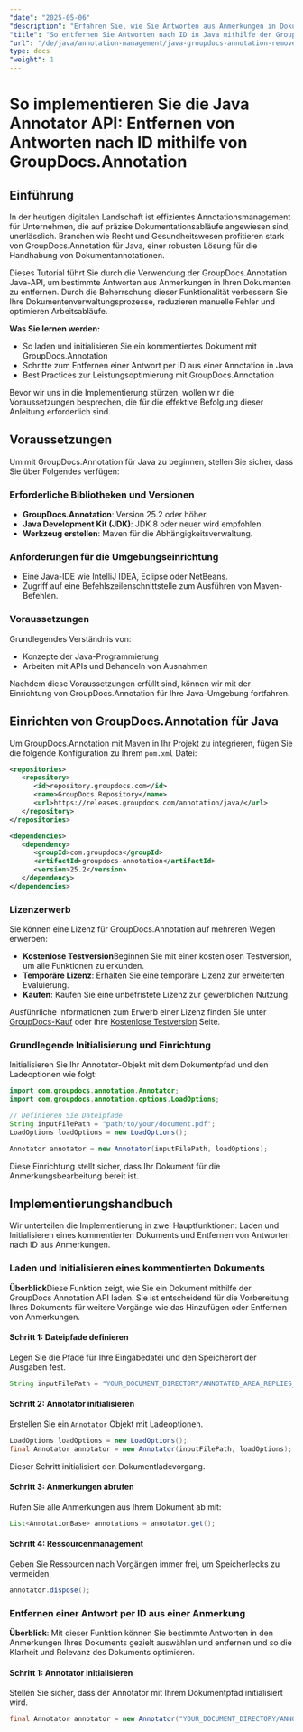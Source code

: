 ```yaml
---
"date": "2025-05-06"
"description": "Erfahren Sie, wie Sie Antworten aus Anmerkungen in Dokumenten mithilfe der GroupDocs.Annotation für Java-API entfernen. Optimieren Sie Ihr Dokumentenmanagement mit dieser Schritt-für-Schritt-Anleitung."
"title": "So entfernen Sie Antworten nach ID in Java mithilfe der GroupDocs.Annotation-API"
"url": "/de/java/annotation-management/java-groupdocs-annotation-remove-replies-by-id/"
type: docs
"weight": 1
---
```


# So implementieren Sie die Java Annotator API: Entfernen von Antworten nach ID mithilfe von GroupDocs.Annotation

## Einführung

In der heutigen digitalen Landschaft ist effizientes Annotationsmanagement für Unternehmen, die auf präzise Dokumentationsabläufe angewiesen sind, unerlässlich. Branchen wie Recht und Gesundheitswesen profitieren stark von GroupDocs.Annotation für Java, einer robusten Lösung für die Handhabung von Dokumentannotationen.

Dieses Tutorial führt Sie durch die Verwendung der GroupDocs.Annotation Java-API, um bestimmte Antworten aus Anmerkungen in Ihren Dokumenten zu entfernen. Durch die Beherrschung dieser Funktionalität verbessern Sie Ihre Dokumentenverwaltungsprozesse, reduzieren manuelle Fehler und optimieren Arbeitsabläufe.

**Was Sie lernen werden:**
- So laden und initialisieren Sie ein kommentiertes Dokument mit GroupDocs.Annotation
- Schritte zum Entfernen einer Antwort per ID aus einer Annotation in Java
- Best Practices zur Leistungsoptimierung mit GroupDocs.Annotation

Bevor wir uns in die Implementierung stürzen, wollen wir die Voraussetzungen besprechen, die für die effektive Befolgung dieser Anleitung erforderlich sind.

## Voraussetzungen

Um mit GroupDocs.Annotation für Java zu beginnen, stellen Sie sicher, dass Sie über Folgendes verfügen:

### Erforderliche Bibliotheken und Versionen
- **GroupDocs.Annotation**: Version 25.2 oder höher.
- **Java Development Kit (JDK)**: JDK 8 oder neuer wird empfohlen.
- **Werkzeug erstellen**: Maven für die Abhängigkeitsverwaltung.

### Anforderungen für die Umgebungseinrichtung
- Eine Java-IDE wie IntelliJ IDEA, Eclipse oder NetBeans.
- Zugriff auf eine Befehlszeilenschnittstelle zum Ausführen von Maven-Befehlen.

### Voraussetzungen
Grundlegendes Verständnis von:
- Konzepte der Java-Programmierung
- Arbeiten mit APIs und Behandeln von Ausnahmen

Nachdem diese Voraussetzungen erfüllt sind, können wir mit der Einrichtung von GroupDocs.Annotation für Ihre Java-Umgebung fortfahren.

## Einrichten von GroupDocs.Annotation für Java

Um GroupDocs.Annotation mit Maven in Ihr Projekt zu integrieren, fügen Sie die folgende Konfiguration zu Ihrem `pom.xml` Datei:

```xml
<repositories>
   <repository>
      <id>repository.groupdocs.com</id>
      <name>GroupDocs Repository</name>
      <url>https://releases.groupdocs.com/annotation/java/</url>
   </repository>
</repositories>

<dependencies>
   <dependency>
      <groupId>com.groupdocs</groupId>
      <artifactId>groupdocs-annotation</artifactId>
      <version>25.2</version>
   </dependency>
</dependencies>
```

### Lizenzerwerb
Sie können eine Lizenz für GroupDocs.Annotation auf mehreren Wegen erwerben:
- **Kostenlose Testversion**Beginnen Sie mit einer kostenlosen Testversion, um alle Funktionen zu erkunden.
- **Temporäre Lizenz**: Erhalten Sie eine temporäre Lizenz zur erweiterten Evaluierung.
- **Kaufen**: Kaufen Sie eine unbefristete Lizenz zur gewerblichen Nutzung.

Ausführliche Informationen zum Erwerb einer Lizenz finden Sie unter [GroupDocs-Kauf](https://purchase.groupdocs.com/buy) oder ihre [Kostenlose Testversion](https://releases.groupdocs.com/annotation/java/) Seite.

### Grundlegende Initialisierung und Einrichtung
Initialisieren Sie Ihr Annotator-Objekt mit dem Dokumentpfad und den Ladeoptionen wie folgt:

```java
import com.groupdocs.annotation.Annotator;
import com.groupdocs.annotation.options.LoadOptions;

// Definieren Sie Dateipfade
String inputFilePath = "path/to/your/document.pdf";
LoadOptions loadOptions = new LoadOptions();

Annotator annotator = new Annotator(inputFilePath, loadOptions);
```

Diese Einrichtung stellt sicher, dass Ihr Dokument für die Anmerkungsbearbeitung bereit ist.

## Implementierungshandbuch

Wir unterteilen die Implementierung in zwei Hauptfunktionen: Laden und Initialisieren eines kommentierten Dokuments und Entfernen von Antworten nach ID aus Anmerkungen.

### Laden und Initialisieren eines kommentierten Dokuments

**Überblick**Diese Funktion zeigt, wie Sie ein Dokument mithilfe der GroupDocs Annotation API laden. Sie ist entscheidend für die Vorbereitung Ihres Dokuments für weitere Vorgänge wie das Hinzufügen oder Entfernen von Anmerkungen.

#### Schritt 1: Dateipfade definieren
Legen Sie die Pfade für Ihre Eingabedatei und den Speicherort der Ausgaben fest.
```java
String inputFilePath = "YOUR_DOCUMENT_DIRECTORY/ANNOTATED_AREA_REPLIES_5";
```

#### Schritt 2: Annotator initialisieren
Erstellen Sie ein `Annotator` Objekt mit Ladeoptionen.
```java
LoadOptions loadOptions = new LoadOptions();
final Annotator annotator = new Annotator(inputFilePath, loadOptions);
```
Dieser Schritt initialisiert den Dokumentladevorgang.

#### Schritt 3: Anmerkungen abrufen
Rufen Sie alle Anmerkungen aus Ihrem Dokument ab mit:
```java
List<AnnotationBase> annotations = annotator.get();
```

#### Schritt 4: Ressourcenmanagement
Geben Sie Ressourcen nach Vorgängen immer frei, um Speicherlecks zu vermeiden.
```java
annotator.dispose();
```

### Entfernen einer Antwort per ID aus einer Anmerkung

**Überblick**: Mit dieser Funktion können Sie bestimmte Antworten in den Anmerkungen Ihres Dokuments gezielt auswählen und entfernen und so die Klarheit und Relevanz des Dokuments optimieren.

#### Schritt 1: Annotator initialisieren
Stellen Sie sicher, dass der Annotator mit Ihrem Dokumentpfad initialisiert wird.
```java
final Annotator annotator = new Annotator("YOUR_DOCUMENT_DIRECTORY/ANNOTATED_AREA_REPLIES_5